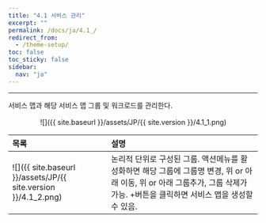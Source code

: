 ```yaml
---
title: "4.1 서비스 관리"
excerpt: ""
permalink: /docs/ja/4.1_/
redirect_from:
  - /theme-setup/
toc: false
toc_sticky: false
sidebar:
  nav: "ja"
---
```


---
서비스 맵과 해당 서비스 맵 그룹 및 워크로드를 관리한다.

ㅤㅤㅤㅤㅤ![]({{ site.baseurl }}/assets/JP/{{ site.version }}/4.1_1.png)

| **목록** | **설명** |
| :--- | :--- |
| ![]({{ site.baseurl }}/assets/JP/{{ site.version }}/4.1_2.png) | 논리적 단위로 구성된 그룹. 액션메뉴를 활성화하면 해당 그룹에 그룹명 변경, 위 or 아래 이동, 위 or 아래 그룹추가, 그룹 삭제가 가능. +버튼을 클릭하면 서비스 맵을 생성할 수 있음. |

